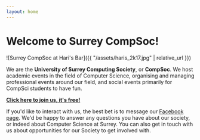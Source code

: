 ```yaml
---
layout: home
---
```


# Welcome to Surrey CompSoc!

![Surrey CompSoc at Hari's Bar]({{ "/assets/haris_2k17.jpg" | relative_url }})

We are the **University of Surrey Computing Society**, or **CompSoc**. We host academic events in the field of Computer Science, organising and managing professional events around our field, and social events primarily for CompSci students to have fun.

[**Click here to join us, it's free!**](/join/)

If you'd like to interact with us, the best bet is to message our [Facebook page](https://www.facebook.com/ComputingSoc). We'd be happy to answer any questions you have about our society, or indeed about Computer Science at Surrey. You can also get in touch with us about opportunities for our Society to get involved with.
